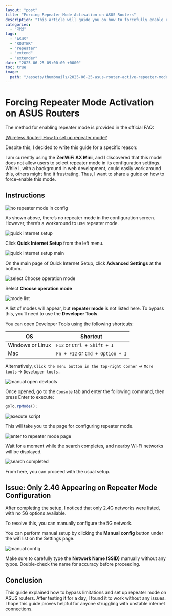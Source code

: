 ```yaml
---
layout: "post"
title: "Forcing Repeater Mode Activation on ASUS Routers"
description: "This article will guide you on how to forcefully enable repeater mode on your ASUS router. ZenWiFi AX Mini models do not allow you to select repeater mode in the settings, but you can switch to this mode using the developer tools. If you only see a 2.4G network during the setup process, you can manually set up a 5G network. This guide will be useful for users who struggle with unstable internet connections."
categories:
  - "개인"
tags:
  - "ASUS"
  - "ROUTER"
  - "repeater"
  - "extend"
  - "extender"
date: "2025-06-25 09:00:00 +0000"
toc: true
image:
  path: "/assets/thumbnails/2025-06-25-asus-router-active-repeater-mode-en.jpg"
---
```


# Forcing Repeater Mode Activation on ASUS Routers

The method for enabling repeater mode is provided in the official FAQ:

[[Wireless Router] How to set up repeater mode?](https://www.asus.com/support/faq/1036082/)

Despite this, I decided to write this guide for a specific reason:

I am currently using the **ZenWiFi AX Mini**, and I discovered that this model does not allow users to select repeater mode in its configuration settings. While I, with a background in web development, could easily work around this, others might find it frustrating. Thus, I want to share a guide on how to force-enable this mode.

## Instructions

![no repeater mode in config](/assets/images/2025-06-25-asus-router-active-repeater-mode/no-repeater-mode-in-config.png)

As shown above, there’s no repeater mode in the configuration screen. However, there’s a workaround to use repeater mode.

![quick internet setup](/assets/images/2025-06-25-asus-router-active-repeater-mode/quick-internet-setup.png)

Click **Quick Internet Setup** from the left menu.

![quick internet setup main](/assets/images/2025-06-25-asus-router-active-repeater-mode/quick-internet-setup-main.png)

On the main page of Quick Internet Setup, click **Advanced Settings** at the bottom.

![select Choose operation mode](/assets/images/2025-06-25-asus-router-active-repeater-mode/select-choose-operation-mode.png)

Select **Choose operation mode**

![mode list](/assets/images/2025-06-25-asus-router-active-repeater-mode/mode-list.png)

A list of modes will appear, but **repeater mode** is not listed here. To bypass this, you’ll need to use the **Developer Tools**.

You can open Developer Tools using the following shortcuts:

| OS               | Shortcut                         |
| ---------------- | -------------------------------- |
| Windows or Linux | `F12` or `Ctrl + Shift + I`      |
| Mac              | `Fn + F12` or `Cmd + Option + I` |

Alternatively,
`Click the menu button in the top-right corner` → `More tools` → `Developer tools.`

![manual open devtools](/assets/images/2025-06-25-asus-router-active-repeater-mode/manual-open-devtools.png)

Once opened, go to the `Console` tab and enter the following command, then press Enter to execute:

```javascript
goTo.rpMode();
```

![execute script](/assets/images/2025-06-25-asus-router-active-repeater-mode/execute-script.png)

This will take you to the page for configuring repeater mode.

![enter to repeater mode page](/assets/images/2025-06-25-asus-router-active-repeater-mode/enter-to-repeater-mode-page.png)

Wait for a moment while the search completes, and nearby Wi-Fi networks will be displayed.

![search completed](/assets/images/2025-06-25-asus-router-active-repeater-mode/search-completed.png)

From here, you can proceed with the usual setup.

## Issue: Only 2.4G Appearing on Repeater Mode Configuration

After completing the setup, I noticed that only 2.4G networks were listed, with no 5G options available.

To resolve this, you can manually configure the 5G network.

You can perform manual setup by clicking the **Manual config** button under the wifi list on the Settings page.

![manual config](/assets/images/2025-06-25-asus-router-active-repeater-mode/manual-config.png)

Make sure to carefully type the **Network Name (SSID)** manually without any typos. Double-check the name for accuracy before proceeding.

## Conclusion

This guide explained how to bypass limitations and set up repeater mode on ASUS routers. After testing it for a day, I found it to work without any issues. I hope this guide proves helpful for anyone struggling with unstable internet connections.
